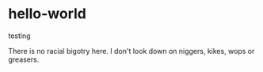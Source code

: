 # hello-world
testing

There is no racial bigotry here. I don't look down on niggers, kikes, wops or greasers.
